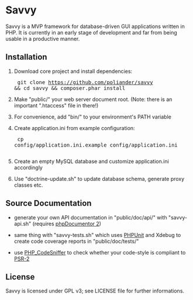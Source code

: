 Savvy
=====

Savvy is a MVP framework for database-driven GUI applications written in PHP.
It is currently in an early stage of development and far from being usable in
a productive manner.

Installation
------------

1. Download core project and install dependencies:<pre>
git clone https://github.com/poliander/savvy && cd savvy && composer.phar install
</pre>

2. Make "public/" your web server document root. (Note: there is an important
   ".htaccess" file in there!)

3. For convenience, add "bin/" to your environment's PATH variable

4. Create application.ini from example configuration:<pre>
cp config/application.ini.example config/application.ini
</pre>

5. Create an empty MySQL database and customize application.ini accordingly

6. Use "doctrine-update.sh" to update database schema, generate proxy classes etc.

Source Documentation
--------------------

* generate your own API documentation in "public/doc/api/" with "savvy-api.sh"
(requires [phpDocumentor 2](http://www.phpdoc.org/))  

* same thing with "savvy-tests.sh" which uses [PHPUnit](http://phpunit.de/manual/current/en/)
and Xdebug to create code coverage reports in "public/doc/tests/"  

* use [PHP_CodeSniffer](http://pear.php.net/package/PHP_CodeSniffer) to check
whether your code-style is compliant to [PSR-2](https://github.com/php-fig/fig-standards/blob/master/accepted/PSR-2-coding-style-guide.md)

License
-------

Savvy is licensed under GPL v3; see LICENSE file for further informations.
